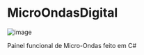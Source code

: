 # MicroOndasDigital

![image](https://github.com/scaiorodrigues/MicroOndasDigital/assets/124935336/a714548d-f44b-4d74-9ad8-84fdd29c63e6)

Painel funcional de Micro-Ondas feito em C#
